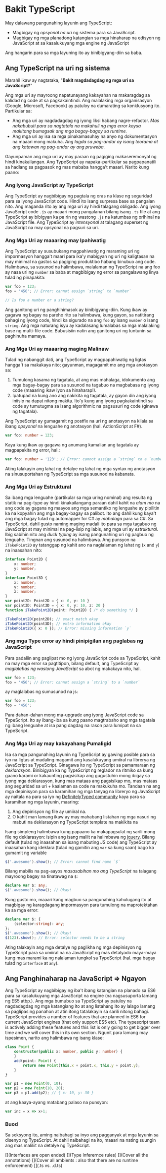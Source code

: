 # Bakit TypeScript
May dalawang pangunahing layunin ang TypeScript:
* Magbigay ng *opsyonal na uri* ng sistema para sa JavaScript.
* Magbigay ng mga planadong katangian sa mga hinaharap na edisyon ng JavaScript at sa kasalukuyang mga engine ng JavaScript

Ang hangarin para sa mga layuning ito ay binibigyang-diin sa baba.

## Ang TypeScript na uri ng sistema

Marahil ikaw ay nagtataka, "**Bakit magdadagdag ng mga uri sa JavaScript?**"

Ang mga uri ay mayroong napatunayang kakayahan na makaragdag sa kalidad ng code at sa pagkakaintindi. Ang malalaking mga organisasyon (Google, Microsoft, Facebook) ay patuloy na dumarating sa konklusyong ito. Partikular sa:

* Ang mga uri ay nagdadagdag ng iyong liksi habang nagre-refactor. *Mas nakabubuti para sa nagtatala na makahuli ng mga error kaysa makitang bumagsak ang mga bagay-bagay sa runtime.*
* Ang mga uri ay isa sa mga pinakamasuhay na anyo ng dokumentasyon na maaari mong makuha. *Ang lagda sa pag-andar ay isang teorama at ang katawan ng pag-andar ay ang pruweba.*

Gayunpaman ang mga uri ay may paraan ng pagiging makaseremonyal ng hindi kinakailangan. Ang TypeScript ay napaka-partikular sa pagpapanatili sa hadlang sa pagpasok ng mas mababa hangga't maaari. Narito kung paano:

### Ang Iyong JavaScript ay TypeScript
Ang TypeScript ay nagbibigay ng pagtala ng oras na klase ng seguridad para sa iyong JavaScript code. Hindi ito isang surpresa base sa pangalan nito. Ang maganda rito ay ang mga uri ay hindi talagang obligado. Ang iyong JavaScript code `.js` ay maaari mong pangalanan bilang isang `.ts` file at ang TypeScript ay bibigyan ka pa rin ng wastong `.js` na katumbas ng orihinal na JavaScript file. Ang TypeScript ay *intensyonal* at talagang superset ng JavaScript na may opsyonal na pagsuri sa uri.

### Ang Mga Uri ay maaaring may Ipahiwatig
Ang TypeScript ay susubukang magpahiwatig ng maraming uri ng impormasyon hangga't maari para ika'y mabigyan ng uri ng kaligtasan na may minimal na gastos sa pagiging produktibo habang binubuo ang code. Halimbawa, sa susunod na halimbawa, malalaman ng TypeScript na ang foo ay nasa uri ng `number` sa baba at magbibigay ng error sa pangalawang linya tulad ng pinapakita:

```ts
var foo = 123;
foo = '456'; // Error: cannot assign `string` to `number`

// Is foo a number or a string?
```
Ang ganitong uri ng panghihimasok ay binibigyang-diin. Kung ikaw ay gagawa ng bagay na pareho rito sa halimbawa, kung gayon, sa natitirang bahagi ng iyong code, hindi ka sigurado na ang `foo` ay isang `number` o isang `string`. Ang mga naturang isyu ay kadalasang lumalabas sa mga malalaking base ng multi-file code. Bubusisiin natin ang ganitong uri ng tuntunin sa paghinuha mamaya.

### Ang Mga Uri ay maaaring maging Malinaw
Tulad ng nabanggit dati, ang TypeScript ay magpapahiwatig ng ligtas hangga't sa makakaya nito; gayunman, magagamit mo ang mga anotasyon sa:
1. Tumulong kasama ng tagatala, at ang mas mahalaga, idokumento ang mga bagay-bagay para sa susunod na tagabuo na magbabasa ng iyong code (maaaring ikaw iyon sa hinaharap!).
1. Ipatupad na kung ano ang nakikita ng tagatala, ay gayon din ang iyong iniisip na dapat nitong makita. Ito'y kung ang iyong pagkakaintindi sa code ay tumutugma sa isang algorithmic na pagsusuri ng code (ginawa ng tagatala).

Ang TypeScript ay gumagamit ng postfix na uri ng anotasyon na kilala sa ibang *opsyonal* na lenguahe ng anotasyon (hal. ActionScript at F#).

```ts
var foo: number = 123;
```
Kaya kung ikaw ay gagawa ng anumang kamalian ang tagatala ay magpapakita ng error, hal.:

```ts
var foo: number = '123'; // Error: cannot assign a `string` to a `number`
```

Ating talakayin ang lahat ng detalye ng lahat ng mga syntax ng anotasyon na sinusuportahan ng TypeScript sa mga susunod na kabanata.

### Ang Mga Uri ay Estruktural
Sa ibang mga lenguahe (partikular sa mga uring nominal) ang resulta ng statik na pag-type ay hindi kinakailangang paraan dahil kahit na *alam mo* na ang code ay gagana ng maayos ang mga semantiko ng lenguahe ay pipilitin ka na kopyahin ang mga bagay-bagay sa palibot. Ito ang dahil kung kaya't ang mga bagay tulad ng automapper for C# ay *mahalaga* para sa C#. Sa TypeScript, dahil gusto naming maging madali ito para sa mga tagabuo ng JavaScript at may minimal na pag-iisip ng labis, ang mga uri ay *estruktural*. Ibig sabihin nito ang *duck typing* ay isang pangunahing uri ng pagbuo ng lenguahe. Tingnan ang susunod na halimbawa. Ang punsyon na `iTakePoint2D` ay tatanggap ng kahit ano na naglalaman ng lahat ng (`x` and `y`) na inaasahan nito:

```ts
interface Point2D {
    x: number;
    y: number;
}
interface Point3D {
    x: number;
    y: number;
    z: number;
}
var point2D: Point2D = { x: 0, y: 10 }
var point3D: Point3D = { x: 0, y: 10, z: 20 }
function iTakePoint2D(point: Point2D) { /* do something */ }

iTakePoint2D(point2D); // exact match okay
iTakePoint2D(point3D); // extra information okay
iTakePoint2D({ x: 0 }); // Error: missing information `y`
```

### Ang mga Type error ay hindi pinipigilan ang paglabas ng JavaScript
Para padaliin ang paglipat mo ng iyong JavaScript code sa TypeScript, kahit na may mga error sa pagtitipon, bilang default, ang TypeScript ay *maglalabas ng wastong JavaScript* sa abot ng makakaya nito, hal.

```ts
var foo = 123;
foo = '456'; // Error: cannot assign a `string` to a `number`
```

ay maglalabas ng sumusunod na js:

```ts
var foo = 123;
foo = '456';
```

Para dahan-dahan mong ma-upgrade ang iyong JavaScript code sa TypeScript. Ito ay ibang-iba sa kung paano magtrabaho ang mga tagatala ng ibang lenguahe at isa pang dagdag na rason para lumipat na sa TypeScript.

### Ang Mga Uri ay may kakayahang Pumaligid
Isa sa mga pangunahing layunin ng TypeScript ay gawing posible para sa iyo na ligtas at madaling magamit ang kasalukuyang umiiral na librerya ng JavaScript sa TypeScript. Ginagawa ito ng TypeScript sa pamamaraan ng *deklarasyon*. Binibigyan ka ng TypeScript ng reglador na ritmiko sa kung gaano karami or kakaunting pagsisikap ang gugustuhin mong ibigay sa iyong mga deklarasyon, kung mas mataas ang pagsisikap mo, mas mataas ang seguridad sa uri + kaalaman sa code na makukuha mo. Tandaan na ang mga depinisyon para sa karamihan ng mga tanyag na libreryo ng JavaScript ay naitala na para sa iyo ng [DefinitelyTyped community](https://github.com/borisyankov/DefinitelyTyped) kaya para sa karamihan ng mga layunin, maaring:

1. Ang depinisyon ng file ay umiiral na.
1. O kahit man lamang ikaw ay may mahabang listahan ng mga nasuri ng mabuti na deklarasyon ng TypeScript template na makikita na

Isang simpleng halimbawa kung papaano ka makapagsulat ng sarili mong file ng deklarasyon: isipin ang isang maliit na halimbawa ng [jquery](https://jquery.com/). Bilang default (tulad ng inaasahan sa isang mabuting JS code) ang TypeScript ay inaasahan kang ideklara (tulad ng gamitin ang `var` sa kung saan) bago ka gumamit ng variable
```ts
$('.awesome').show(); // Error: cannot find name `$`
```
Bilang mabilis na pag-aayos *masasabihan mo ang TypeScript* na talagang mayroong bagay na tinatawag na `$`:
```ts
declare var $: any;
$('.awesome').show(); // Okay!
```
Kung gusto mo, maaari kang magbuo sa pangunahing kahulugang ito at magbigay ng karagdagang impormasyon para tumulong na maprotektahan ka sa mga error:
```ts
declare var $: {
    (selector:string): any;
};
$('.awesome').show(); // Okay!
$(123).show(); // Error: selector needs to be a string
```

Ating talakayin ang mga detalye ng paglikha ng mga depinisyon ng TypeScript para sa umiiral na na JavaScript ng mas detalyado maya-maya kung mas marami ka ng nalalaman tungkol sa TypeScript (hal. mga bagay tulad ng `interface` at `any`).

## Ang Panghinaharap na JavaScript => Ngayon
Ang TypeScript ay nagbibigay ng iba't ibang katangian na planado sa ES6 para sa kasalukuyang mga JavaScript na engine (na nagsusuporta lamang ng ES5 atbp.). Ang mga bumubuo sa TypeScript ay patuloy na nagdadagdag ng mga katangiang ito at ang listahang ito ay lalago lamang sa paglipas ng panahon at atin itong tatalakayin sa sarili nitong bahagi. TypeScript provides a number of features that are planned in ES6 for current JavaScript engines (that only support ES5 etc). The typescript team is actively adding these features and this list is only going to get bigger over time and we will cover this in its own section. Ngunit para lamang may ispesimen, narito ang halimbawa ng isang klase:

```ts
class Point {
    constructor(public x: number, public y: number) {
    }
    add(point: Point) {
        return new Point(this.x + point.x, this.y + point.y);
    }
}

var p1 = new Point(0, 10);
var p2 = new Point(10, 20);
var p3 = p1.add(p2); // { x: 10, y: 30 }
```

at ang kaaya-ayang matabang palaso na punsyon:

```ts
var inc = x => x+1;
```

### Buod
Sa seksyong ito, aming naibahagi sa inyo ang pagganyak at mga layunin sa disenyo ng TypeScript. At dahil naibahagi na ito, maaari na nating suungin ang mas maliliit na detalye ng TypeScript.

[](Interfaces are open ended)
[](Type Inferernce rules)
[](Cover all the annotations)
[](Cover all ambients : also that there are no runtime enforcement)
[](.ts vs. .d.ts)

